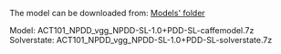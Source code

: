 The model can be downloaded from: [Models' folder](https://drive.google.com/open?id=1Amp9jJSu32tZ_DHe_ljziGzC-fE42Pfg)

Model: ACT101_NPDD_vgg_NPDD-SL-1.0+PDD-SL-caffemodel.7z<br>
Solverstate: ACT101_NPDD_vgg_NPDD-SL-1.0+PDD-SL-solverstate.7z
